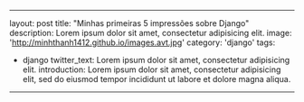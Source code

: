 
  ---
layout: post
title: "Minhas primeiras 5 impressões sobre Django"
description: Lorem ipsum dolor sit amet, consectetur adipisicing elit.
image: 'http://minhthanh1412.github.io/images.avt.jpg'
category: 'django'
tags:
- django
twitter_text: Lorem ipsum dolor sit amet, consectetur adipisicing elit.
introduction: Lorem ipsum dolor sit amet, consectetur adipisicing elit, sed do eiusmod tempor incididunt ut labore et dolore magna aliqua.
---
